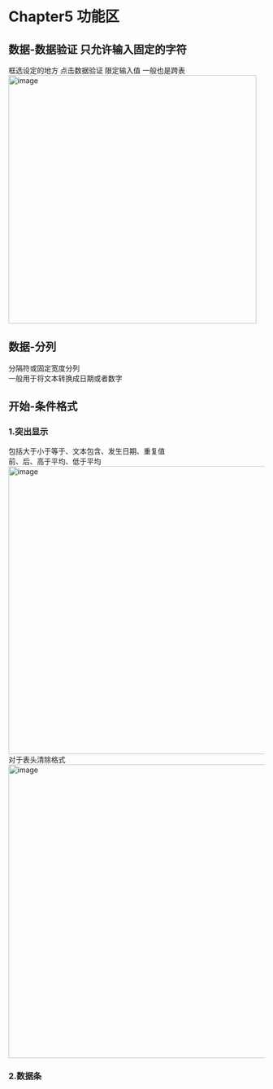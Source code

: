 # Chapter5 功能区
## 数据-数据验证  只允许输入固定的字符
框选设定的地方 点击数据验证 限定输入值 一般也是跨表  
<img width="488" alt="image" src="https://user-images.githubusercontent.com/105503216/181426313-37e1bd4e-9ef0-40b3-850c-6995d9bc6f37.png">  

## 数据-分列
分隔符或固定宽度分列  
一般用于将文本转换成日期或者数字  

## 开始-条件格式
### 1.突出显示
包括大于小于等于、文本包含、发生日期、重复值  
前、后、高于平均、低于平均
<img width="566" alt="image" src="https://user-images.githubusercontent.com/105503216/181686046-fc869d21-7ea0-4c8d-bf97-225a3303a3e5.png">   
对于表头清除格式  
<img width="577" alt="image" src="https://user-images.githubusercontent.com/105503216/181686094-2c2e6e91-5a68-456c-a394-0d3ba88cdf8a.png">  

### 2.数据条


